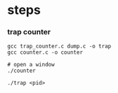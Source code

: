 steps
===============

### trap counter
	gcc trap_counter.c dump.c -o trap
	gcc counter.c -o counter

	# open a window
	./counter

	./trap <pid>
